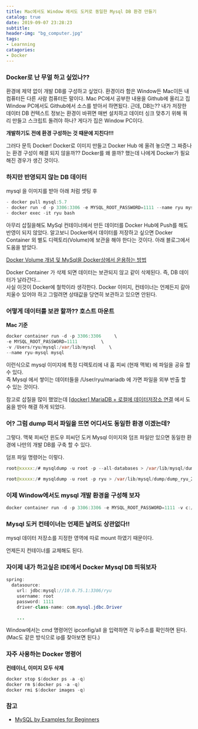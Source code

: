 ```yaml
---
title: Mac에서도 Window 에서도 도커로 동일한 Mysql DB 환경 만들기
catalog: true
date: 2019-09-07 23:28:23
subtitle:
header-img: "bg_computer.jpg"
tags: 
- Learnning
catagories:
- Docker
---
```


### Docker로 난 무얼 하고 싶었나??

환경에 제약 없이 개발 DB를 구성하고 싶었다.  환경이라 함은 Window든 Mac이든 내컴퓨터든 다른 사람 컴퓨터든 말이다. Mac PC에서 공부한 내용을 Github에 올리고 집 Window PC에서도 Github에서 소스를 받아서 하면됬다. 근데, DB는?? 내가 저장한 데이터 DB 컨텍스트 정보는 환경이 바뀌면 매번 설치하고 데이터 싱크 맞추기 위해 쿼리 만들고 스크립트 돌려야 하나?  게다가 집은 Window PC이다.

**개발하기도 전에 환경 구성하는 것 때문에 지친다!!!**

그러다 문득 Docker! Docker로 이미지 만들고 Docker Hub 에 올려 놓으면 그 짜증나는 환경 구성이 해결 되지 않을까?? Docker를 왜 쓸까? 했는데 나에게 Docker가 필요해진 경우가 생긴 것이다. 

### 하지만 반영되지 않는 DB 데이터

mysql 을 이미지를 받아 아래 처럼 셋팅 후 

~~~ java
- docker pull mysql:5.7 
- docker run -d -p 3306:3306 -e MYSQL_ROOT_PASSWORD=1111 --name ryu mysql:5.7
- docker exec -it ryu bash
~~~

아무리 삽질을해도 MySql 컨테이너에서 만든 데이터를 Docker Hub에 Push를 해도 반영이 되지 않았다.  알고보니 Docker에서 데이터를 저장하고 싶으면 Docker Container 외 별도 디렉토리(Volume)에 보관을 해야 한다는 것이다. 아래 블로그에서 도움을 받았다.  

[Docker Volume 개념 및 MySql을 Docker상에서 운용하는 방법](https://joonhwan.github.io/2018-11-14-fix-mysql-volume-share-issue/)  

Docker Container 가 삭제 되면 데이터는 보관되지 않고 같이 삭제된다. 즉, DB 데이터가 날라간다...  
사실 이것이 Docker에 철학이라 생각한다. Docker 이미지, 컨테이너는 언제든지 갈아 치울수 있어야 하고 그럴려면 상태값을 당연히 보관하고 있으면 안된다.

### 어떻게 데이터를 보관 할까?? 호스트 마운트

**Mac 기준**
~~~ java
docker container run -d -p 3306:3306     \
-e MYSQL_ROOT_PASSWORD=1111         \
-v /Users/ryu/mysql:/var/lib/mysql     \
--name ryu-mysql mysql
~~~

이런식으로 mysql 이미지에 특정 디렉토리에 내 홈 피씨 (현재 맥북) 에 파일을 공유 할 수 있다.  
즉 Mysql 에서 쌓이는 데이터들을 /User/ryu/mariadb 에 가면 파일을 외부 반출 할 수 있는 것이다.  

참고로 삽질을 많이 했었는데 [[docker] MariaDB + 로컬에 데이터저장소 연결](https://lemontia.tistory.com/740) 에서 도움을 받아 해결 하게 되었다.

### 어? 그럼 dump 떠서 파일을 뜨면 어디서도 동일한 환경 이겠는데?

그렇다. 맥북 피씨던 윈도우 피씨던 도커 Mysql 이미지와 덤프 파일만 있으면 동일한 환경에 나만의 개발 DB를 구축 할 수 있다. 

덤프 파일 명령어는 이렇다.

~~~ java
root@xxxxx:/# mysqldump -u root -p --all-databases > /var/lib/mysql/dump_ryu_20190907.sql
~~~

~~~ java
root@xxxxx:/# mysqldump -u root -p ryu > /var/lib/mysql/dump/dump_ryu_20190907.sql
~~~


### 이제 Window에서도 mysql 개발 환경을 구성해 보자

~~~ java
docker container run -d -p 3306:3306 -e MYSQL_ROOT_PASSWORD=1111 -v c:/Users/hmsarang/mysql:/var/lib/mysql --name ryu-mysql mysql
~~~

### Mysql 도커 컨테이너는 언제든 날려도 상관없다!!

mysql 데이터 저장소를 지정한 영역에 따로 mount 하였기 때문이다.

언제든지 컨테이너를 교체해도 된다.

### 자이제 내가 하고싶은 IDE에서 Docker Mysql DB 띄워보자

~~~ java
spring:
  datasource:
    url: jdbc:mysql://10.0.75.1:3306/ryu
    username: root
    password: 1111
    driver-class-name: com.mysql.jdbc.Driver

    ...
~~~

Window에서는 cmd 명령어인 ipconfig/all 을 입력하면 각 ip주소를 확인하면 된다. (Mac도 같은 방식으로 ip를 찾아보면 된다.)


### 자주 사용하는 Docker 명령어

**컨테이너, 이미지 모두 삭제**
~~~ java
docker stop $(docker ps -a -q)
docker rm $(docker ps -a -q)
docker rmi $(docker images -q)
~~~


### 참고
- [MySQL by Examples for Beginners](https://www3.ntu.edu.sg/home/ehchua/programming/sql/MySQL_Beginner.html)